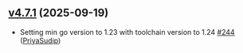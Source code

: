 ## [v4.7.1](https://github.com/buildkite/go-buildkite/compare/v4.7.0...v4.7.1) (2025-09-19)

* Setting min go version to 1.23 with toolchain version to 1.24 [#244](https://github.com/buildkite/go-buildkite/pull/244) ([PriyaSudip](https://github.com/PriyaSudip))
